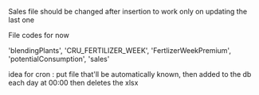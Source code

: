 Sales file should be changed after insertion to work only on updating the last one


File codes for now

'blendingPlants',
'CRU_FERTILIZER_WEEK',
'FertlizerWeekPremium',
'potentialConsumption',
'sales'


idea for cron : put file that'll be automatically known, then added to the db each day at 00:00 then deletes the xlsx
